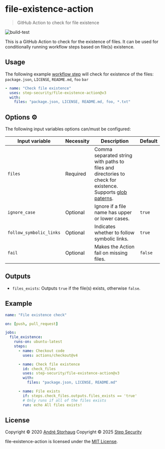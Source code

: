 # file-existence-action

> GitHub Action to check for file existence

![build-test](https://github.com/step-security/file-existence-action/workflows/build/badge.svg)

This is a GitHub Action to check for the existence of files. It can be used for conditionally running workflow steps based on file(s) existence.

## Usage

The following example [workflow step](https://help.github.com/en/actions/configuring-and-managing-workflows/configuring-a-workflow) will check for existence of the files: `package.json`, `LICENSE`, `README.md`, `foo` `bar`

```yml
- name: "Check file existence"
  uses: step-security/file-existence-action@v3
  with:
    files: "package.json, LICENSE, README.md, foo, *.txt"
```

## Options ⚙️

The following input variables options can/must be configured:

|Input variable|Necessity|Description|Default|
|----|----|----|----|
|`files`|Required|Comma separated string with paths to files and directories to check for existence. Supports [glob paterns](https://github.com/isaacs/node-glob).||
|`ignore_case`|Optional|Ignore if a file name has upper or lower cases.|`true`|
|`follow_symbolic_links`|Optional|Indicates whether to follow symbolic links.|`true`|
|`fail`|Optional|Makes the Action fail on missing files.|`false`|

## Outputs
- `files_exists`: Outputs `true` if the file(s) exists, otherwise `false`.

## Example

```yml
name: "File existence check"

on: [push, pull_request]

jobs:
  file_existence:
    runs-on: ubuntu-latest
    steps:
      - name: Checkout code
        uses: actions/checkout@v4

      - name: Check file existence
        id: check_files
        uses: step-security/file-existence-action@v3
        with:
          files: "package.json, LICENSE, README.md"

      - name: File exists
        if: steps.check_files.outputs.files_exists == 'true'
        # Only runs if all of the files exists
        run: echo All files exists!
```

## License

Copyright © 2020 [André Storhaug](https://github.com/andstor)
Copyright © 2025 [Step Security](https://github.com/step-security)

file-existence-action is licensed under the [MIT License](https://github.com/andstor/file-existence-ation/blob/master/LICENSE).
